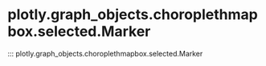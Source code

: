 # plotly.graph_objects.choroplethmapbox.selected.Marker

::: plotly.graph_objects.choroplethmapbox.selected.Marker
